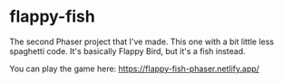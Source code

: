 # flappy-fish
The second Phaser project that I've made. This one with a bit little less spaghetti code.
It's basically Flappy Bird, but it's a fish instead.

You can play the game here: https://flappy-fish-phaser.netlify.app/
